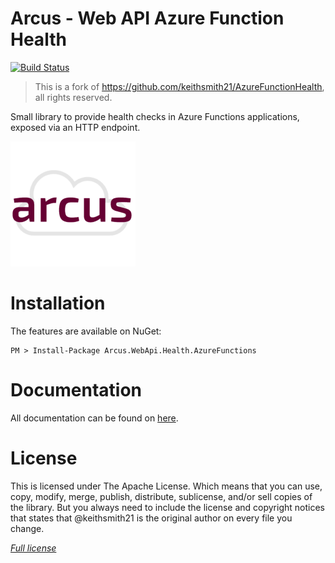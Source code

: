 # Arcus - Web API Azure Function Health

[![Build Status](https://dev.azure.com/codit/Arcus/_apis/build/status/Commit%20builds/CI%20-%20Arcus.WebApi.Health.AzureFunctions?repoName=arcus-azure%2Farcus.webapi.health.azurefunctions&branchName=master)](https://dev.azure.com/codit/Arcus/_build/latest?definitionId=1015&repoName=arcus-azure%2Farcus.webapi.health.azurefunctions&branchName=master)

> This is a fork of https://github.com/keithsmith21/AzureFunctionHealth, all rights reserved.

Small library to provide health checks in Azure Functions applications, exposed via an HTTP endpoint.

![Arcus](https://raw.githubusercontent.com/arcus-azure/arcus/master/media/arcus.png)

# Installation

The features are available on NuGet:

```shell
PM > Install-Package Arcus.WebApi.Health.AzureFunctions
```

# Documentation

All documentation can be found on [here](docs/index.md).

# License

This is licensed under The Apache License. Which means that you can use, copy, modify, merge, publish, distribute, sublicense, and/or sell copies of the library. But you always need to include the license and copyright notices that states that @keithsmith21 is the original author on every file you change.

*[Full license](https://github.com/arcus-azure/arcus.webapi.health.azurefunctions/blob/master/LICENSE)*